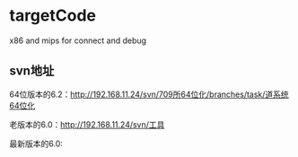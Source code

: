 # targetCode
x86 and mips for connect and debug

## svn地址

64位版本的6.2：http://192.168.11.24/svn/709所64位化/branches/task/道系统64位化

老版本的6.0：http://192.168.11.24/svn/工具

最新版本的6.0: